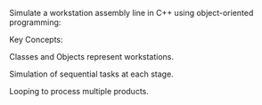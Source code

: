 Simulate a workstation assembly line in C++ using object-oriented programming:  


Key Concepts:  

Classes and Objects represent workstations.  

Simulation of sequential tasks at each stage.  

Looping to process multiple products.  

